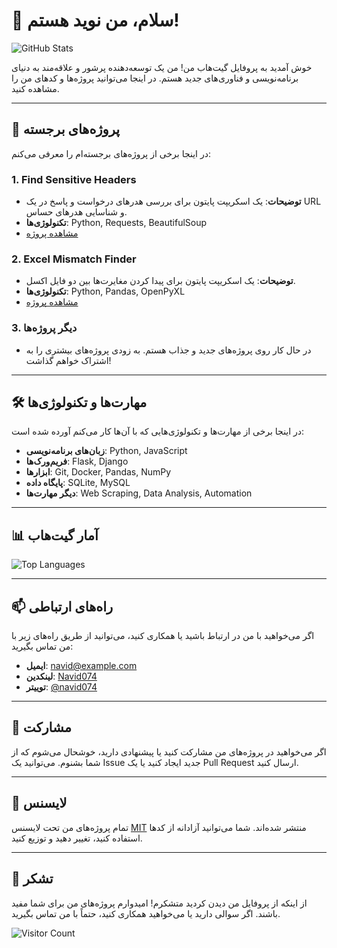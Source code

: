 # 👋 سلام، من نوید هستم!

![GitHub Stats](https://github-readme-stats.vercel.app/api?username=navid074&show_icons=true&theme=radical)

خوش آمدید به پروفایل گیت‌هاب من! من یک توسعه‌دهنده پرشور و علاقه‌مند به دنیای برنامه‌نویسی و فناوری‌های جدید هستم. در اینجا می‌توانید پروژه‌ها و کدهای من را مشاهده کنید.

---

## 🚀 پروژه‌های برجسته

در اینجا برخی از پروژه‌های برجسته‌ام را معرفی می‌کنم:

### 1. **Find Sensitive Headers**
   - **توضیحات**: یک اسکریپت پایتون برای بررسی هدرهای درخواست و پاسخ در یک URL و شناسایی هدرهای حساس.
   - **تکنولوژی‌ها**: Python, Requests, BeautifulSoup
   - [مشاهده پروژه](https://github.com/navid074/Find-sensitive-headers)

### 2. **Excel Mismatch Finder**
   - **توضیحات**: یک اسکریپت پایتون برای پیدا کردن مغایرت‌ها بین دو فایل اکسل.
   - **تکنولوژی‌ها**: Python, Pandas, OpenPyXL
   - [مشاهده پروژه](https://github.com/navid074/Excel-Mismatch-Finder)

### 3. **دیگر پروژه‌ها**
   - در حال کار روی پروژه‌های جدید و جذاب هستم. به زودی پروژه‌های بیشتری را به اشتراک خواهم گذاشت!

---

## 🛠️ مهارت‌ها و تکنولوژی‌ها

در اینجا برخی از مهارت‌ها و تکنولوژی‌هایی که با آن‌ها کار می‌کنم آورده شده است:

- **زبان‌های برنامه‌نویسی**: Python, JavaScript
- **فریم‌ورک‌ها**: Flask, Django
- **ابزارها**: Git, Docker, Pandas, NumPy
- **پایگاه داده**: SQLite, MySQL
- **دیگر مهارت‌ها**: Web Scraping, Data Analysis, Automation

---

## 📊 آمار گیت‌هاب

![Top Languages](https://github-readme-stats.vercel.app/api/top-langs/?username=navid074&layout=compact&theme=radical)

---

## 📫 راه‌های ارتباطی

اگر می‌خواهید با من در ارتباط باشید یا همکاری کنید، می‌توانید از طریق راه‌های زیر با من تماس بگیرید:

- **ایمیل**: [navid@example.com](mailto:navid@example.com)
- **لینکدین**: [Navid074](https://www.linkedin.com/in/navid074)
- **توییتر**: [@navid074](https://twitter.com/navid074)

---

## 🙌 مشارکت

اگر می‌خواهید در پروژه‌های من مشارکت کنید یا پیشنهادی دارید، خوشحال می‌شوم که از شما بشنوم. می‌توانید یک Issue جدید ایجاد کنید یا یک Pull Request ارسال کنید.

---

## 📜 لایسنس

تمام پروژه‌های من تحت لایسنس [MIT](LICENSE) منتشر شده‌اند. شما می‌توانید آزادانه از کدها استفاده کنید، تغییر دهید و توزیع کنید.

---

## 🌟 تشکر

از اینکه از پروفایل من دیدن کردید متشکرم! امیدوارم پروژه‌های من برای شما مفید باشند. اگر سوالی دارید یا می‌خواهید همکاری کنید، حتماً با من تماس بگیرید.

![Visitor Count](https://visitor-badge.laobi.icu/badge?page_id=navid074.navid074)
